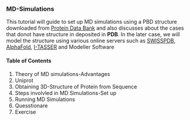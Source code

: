 ### MD-Simulations
This tutorial will guide to set up MD simulations using a PBD structure downloaded from [Protein Data Bank](https://www.rcsb.org/) and also discusses about the cases that donot have structure in deposited in **PDB**. In the later case, we will model the structure using various online servers such as [SWISSPDB](https://swissmodel.expasy.org/), [AlphaFold](https://alphafold.ebi.ac.uk/), [I-TASSER](https://zhanggroup.org/I-TASSER/) and Modeller Software
#### Table of Contents
1. Theory of MD simulations-Advantages 
2. Uniprot
3. Obtaining 3D-Structure of Protein from Sequence
4. Steps involvled in MD Simulations-Set up
5. Running MD Simulations
6. Quesstionare
7. Exercise
